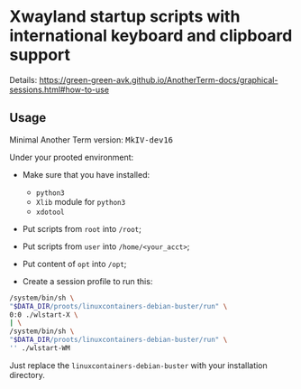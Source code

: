 # **Xwayland** startup scripts with international keyboard and clipboard support

Details: <https://green-green-avk.github.io/AnotherTerm-docs/graphical-sessions.html#how-to-use>

## Usage

Minimal Another&nbsp;Term version: <kbd>MkIV-dev16</kbd>

Under your prooted environment:

* Make sure that you have installed:

  * `python3`
  * `Xlib` module for `python3`
  * `xdotool`

* Put scripts from `root` into `/root`;

* Put scripts from `user` into `/home/<your_acct>`;

* Put content of `opt` into `/opt`;

* Create a session profile to run this:

```sh
/system/bin/sh \
"$DATA_DIR/proots/linuxcontainers-debian-buster/run" \
0:0 ./wlstart-X \
| \
/system/bin/sh \
"$DATA_DIR/proots/linuxcontainers-debian-buster/run" \
'' ./wlstart-WM
```

Just replace the `linuxcontainers-debian-buster` with your installation directory.
